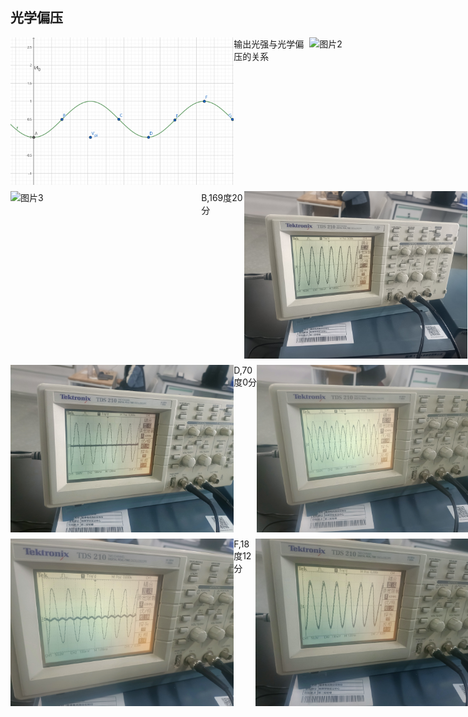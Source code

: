 ## 光学偏压

<style>  
    .image-row {  
        display: flex;  
        justify-content: space-between; /* 图片之间均匀分布 */  
        margin-bottom: 10px; /* 行与行之间的间距 */  
    }  
    .image-row img {  
        width: 45%; /* 每张图片占据容器宽度的近似一半，考虑到间距需要微调 */  
        height: auto; /* 保持图片比例 */  
    }  
    /* 确保整个布局适应A4纸大小（可选，根据具体需求调整） */  
    .container {  
        width: 210mm; /* A4纸宽度 */  
        margin: 0 auto; /* 居中显示 */  
    }  
</style>  
  
<div class="container">  
    <div class="image-row">  
        <img src="img/0.png" alt="图片1">  
        <div class="caption">输出光强与光学偏压的关系</div> 
        <img src="img/1.jpg" alt="图片2">  
        <div class="caption">A,197度20分</div> 
    </div>  
    <div class="image-row">  
        <img src="img/2.jpg" alt="图片3">  
        <div class="caption">B,169度20分</div>
        <img src="img/3.jpg" alt="图片4"> 
        <div class="caption">C,100度0分</div> 
    </div>  
    <div class="image-row">  
        <img src="img/4.jpg" alt="图片5">
        <div class="caption">D,70度0分</div>
        <img src="img/5.jpg" alt="图片6">
        <div class="caption">E,44度20分</div> 
    </div>  
    <div class="image-row">  
        <img src="img/6.jpg" alt="图片7">
        <div class="caption">F,18度12分</div>
        <img src="img/7.jpg" alt="图片8">
        <div class="caption">G,355度20分</div>
    </div>  
</div>